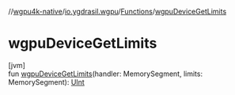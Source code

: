 //[wgpu4k-native](../../../index.md)/[io.ygdrasil.wgpu](../index.md)/[Functions](index.md)/[wgpuDeviceGetLimits](wgpu-device-get-limits.md)

# wgpuDeviceGetLimits

[jvm]\
fun [wgpuDeviceGetLimits](wgpu-device-get-limits.md)(handler: MemorySegment, limits: MemorySegment): [UInt](https://kotlinlang.org/api/core/kotlin-stdlib/kotlin/-u-int/index.html)